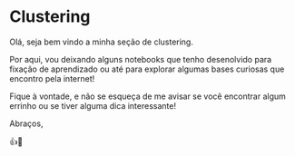# Clustering

Olá, seja bem vindo a minha seção de clustering.

Por aqui, vou deixando alguns notebooks que tenho desenolvido para fixação de aprendizado ou até para explorar algumas bases curiosas que encontro pela internet!

Fique à vontade, e não se esqueça de me avisar se você encontrar algum errinho ou se tiver alguma dica interessante!

Abraços,

👍🐄
